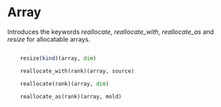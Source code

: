 # Array

Introduces the keywords _reallocate_, _reallocate_with_, _reallocate_as_ and _resize_ for allocatable arrays.

```fortran

    resize(kind)(array, dim)

    reallocate_with(rank)(array, source)

    reallocate(rank)(array, dim)

    reallocate_as(rank)(array, mold)
```